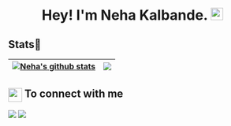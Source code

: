 <h1 align='center'> Hey! I'm Neha Kalbande. <img src="https://media.giphy.com/media/hvRJCLFzcasrR4ia7z/giphy.gif" width="25px"> </h1>

<!-- ![](https://camo.githubusercontent.com/5ff9182d12e799168a3bb67b88df7388ae08ede3/68747470733a2f2f6d69726f2e6d656469756d2e636f6d2f6d61782f3837352f312a7164415731546a434e353768316c6275757a766368672e676966 "Link to gif")
-->



## Stats📶
| <a href="https://github.com/nehakalbande/github-readme-stats"><img align="center" src="https://github-readme-stats.vercel.app/api?username=nehakalbande&show_icons=true&include_all_commits=true&theme=buefy&hide_border=true" alt="Neha's github stats" /></a> | <a href="https://github.com/nehakalbande/github-readme-stats"><img align="center" src="https://github-readme-stats.vercel.app/api/top-langs/?username=nehakalbande&layout=compact&theme=buefy&hide_border=true" /></a> |
| ------------- | ------------- |


<summary><h2><img src="https://emojis.slackmojis.com/emojis/images/1579216111/7550/pikachu_wave.gif?1579216111" align="center"
                width="28" /> To connect with me</h2></summary>

<p align = "center">
 
[<img src ="https://img.shields.io/github/followers/nehakalbande?label=follow&style=social">](https://github.com/nehakalbande)
[<img src="https://img.shields.io/badge/linkedin-%230077B5.svg?&style=for-the-badge&logo=linkedin&logoColor=white" />](https://www.linkedin.com/in/neha-kalbande-314ab71a7/)
</p>

<!--
**nehakalbande/nehakalbande** is a ✨ _special_ ✨ repository because its `README.md` (this file) appears on your GitHub profile.

Here are some ideas to get you started:

- 🔭 I’m currently working on ...
- 🌱 I’m currently learning ...
- 👯 I’m looking to collaborate on ...
- 🤔 I’m looking for help with ...
- 💬 Ask me about ...
- 📫 How to reach me: ...
- 😄 Pronouns: ...
- ⚡ Fun fact: ...
-->
